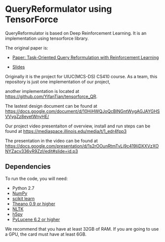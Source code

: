 # QueryReformulator using TensorForce

QueryReformulator is based on Deep Reinforcement Learning. It is an implementation using tensorforce library.

The original paper is:

- [Paper: Task-Oriented Query Reformulation with Reinforcement Learning](https://arxiv.org/abs/1704.04572)

- [Slides](https://github.com/nyu-dl/QueryReformulator/blob/master/Slides.pdf)

Originally it is the project for UIUC(MCS-DS) CS410 course. As a team, this repository is just one implementation of our project,

another implementation is located at https://github.com/YifanTian/tensorforce_QR.

The lastest design document can be found at https://docs.google.com/document/d/10HiHWQJoQcBINGntWygAGJAYGHSVVygZz8eyetWnyHE/

Our project video presentaiton of overview, install and run steps can be found at https://mediaspace.illinois.edu/media/t/1_edr4fpp3

The presentation in the video can be found at https://docs.google.com/presentation/d/1s2rOOunRtmTvLj9c419IiDXXVzXONYZacv336vR9ZzI/edit#slide=id.p3

## Dependencies

To run the code, you will need:
* Python 2.7
* [NumPy](http://www.numpy.org/)
* [scikit learn](http://scikit-learn.org/stable/index.html)
* [Theano 0.9 or higher](http://deeplearning.net/software/theano/)
* [NLTK](http://www.nltk.org/)
* [h5py](http://www.h5py.org/)
* [PyLucene 6.2 or higher](http://lucene.apache.org/pylucene/)

We recommend that you have at least 32GB of RAM. If you are going to use a GPU, the card must have at least 6GB.

